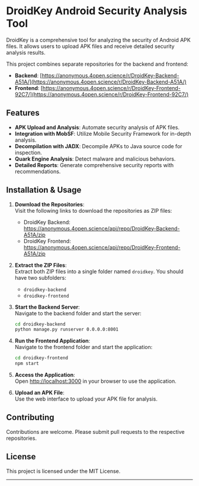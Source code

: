 # DroidKey Android Security Analysis Tool

DroidKey is a comprehensive tool for analyzing the security of Android APK files. It allows users to upload APK files and receive detailed security analysis results.

This project combines separate repositories for the backend and frontend:

- **Backend**: [https://anonymous.4open.science/r/DroidKey-Backend-A51A/](https://anonymous.4open.science/r/DroidKey-Backend-A51A/)
- **Frontend**: [https://anonymous.4open.science/r/DroidKey-Frontend-92C7/](https://anonymous.4open.science/r/DroidKey-Frontend-92C7/)

## Features

- **APK Upload and Analysis**: Automate security analysis of APK files.
- **Integration with MobSF**: Utilize Mobile Security Framework for in-depth analysis.
- **Decompilation with JADX**: Decompile APKs to Java source code for inspection.
- **Quark Engine Analysis**: Detect malware and malicious behaviors.
- **Detailed Reports**: Generate comprehensive security reports with recommendations.

## Installation & Usage

1. **Download the Repositories**:  
   Visit the following links to download the repositories as ZIP files:

   - DroidKey Backend: <a href="https://anonymous.4open.science/api/repo/DroidKey-Backend-A51A/" target="_blank">https://anonymous.4open.science/api/repo/DroidKey-Backend-A51A/zip</a>
   - DroidKey Frontend: <a href="https://anonymous.4open.science/api/repo/DroidKey-Frontend-A51A/" target="_blank">https://anonymous.4open.science/api/repo/DroidKey-Frontend-A51A/zip</a>

2. **Extract the ZIP Files**:  
   Extract both ZIP files into a single folder named `droidkey`. You should have two subfolders:

   - `droidkey-backend`
   - `droidkey-frontend`

3. **Start the Backend Server**:  
   Navigate to the backend folder and start the server:

   ```bash
   cd droidkey-backend
   python manage.py runserver 0.0.0.0:8001
   ```

4. **Run the Frontend Application**:  
   Navigate to the frontend folder and start the application:

   ```bash
   cd droidkey-frontend
   npm start
   ```

5. **Access the Application**:  
   Open [http://localhost:3000](http://localhost:3000) in your browser to use the application.

6. **Upload an APK File**:  
   Use the web interface to upload your APK file for analysis.

## Contributing

Contributions are welcome. Please submit pull requests to the respective repositories.

## License

This project is licensed under the MIT License.

---
